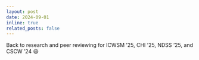 ```yaml
---
layout: post
date: 2024-09-01
inline: true
related_posts: false
---
```


Back to research and peer reviewing for ICWSM ’25, CHI ’25, NDSS ’25, and CSCW ’24 :smiley: